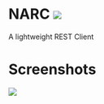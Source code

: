# NARC ![](https://img.shields.io/github/workflow/status/puckzxz/NARC/Build?style=flat-square)

A lightweight REST Client

# Screenshots

![](https://i.imgur.com/KthPuNg.png)